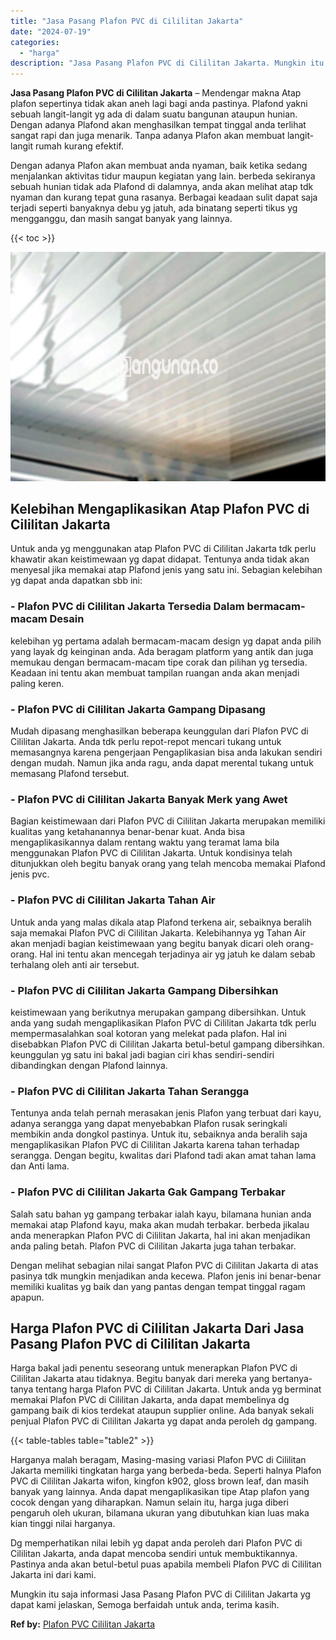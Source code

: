 ```yaml
---
title: "Jasa Pasang Plafon PVC di Cililitan Jakarta"
date: "2024-07-19"
categories: 
  - "harga"
description: "Jasa Pasang Plafon PVC di Cililitan Jakarta. Mungkin itu saja informasi Jasa Pasang Plafon PVC di Cililitan Jakarta yg dapat kami jelaskan, Semoga berfaidah..."
---
```


**Jasa Pasang Plafon PVC di Cililitan Jakarta** – Mendengar makna Atap plafon sepertinya tidak akan aneh lagi bagi anda pastinya. Plafond yakni sebuah langit-langit yg ada di dalam suatu bangunan ataupun hunian. Dengan adanya Plafond akan menghasilkan tempat tinggal anda terlihat sangat rapi dan juga menarik. Tanpa adanya Plafon akan membuat langit-langit rumah kurang efektif.

Dengan adanya Plafon akan membuat anda nyaman, baik ketika sedang menjalankan aktivitas tidur maupun kegiatan yang lain. berbeda sekiranya sebuah hunian tidak ada Plafond di dalamnya, anda akan melihat atap tdk nyaman dan kurang tepat guna rasanya. Berbagai keadaan sulit dapat saja terjadi seperti banyaknya debu yg jatuh, ada binatang seperti tikus yg mengganggu, dan masih sangat banyak yang lainnya.

{{< toc >}}

![Jasa Pasang Plafon PVC di Cililitan Jakarta](/images/flafond-pvc-murah09.png)

## Kelebihan Mengaplikasikan Atap Plafon PVC di Cililitan Jakarta

Untuk anda yg menggunakan atap Plafon PVC di Cililitan Jakarta tdk perlu khawatir akan keistimewaan yg dapat didapat. Tentunya anda tidak akan menyesal jika memakai atap Plafond jenis yang satu ini. Sebagian kelebihan yg dapat anda dapatkan sbb ini:

### \- Plafon PVC di Cililitan Jakarta Tersedia Dalam bermacam-macam Desain

kelebihan yg pertama adalah bermacam-macam design yg dapat anda pilih yang layak dg keinginan anda. Ada beragam platform yang antik dan juga memukau dengan bermacam-macam tipe corak dan pilihan yg tersedia. Keadaan ini tentu akan membuat tampilan ruangan anda akan menjadi paling keren.

### \- Plafon PVC di Cililitan Jakarta Gampang Dipasang

Mudah dipasang menghasilkan beberapa keunggulan dari Plafon PVC di Cililitan Jakarta. Anda tdk perlu repot-repot mencari tukang untuk memasangnya karena pengerjaan Pengaplikasian bisa anda lakukan sendiri dengan mudah. Namun jika anda ragu, anda dapat merental tukang untuk memasang Plafond tersebut.

### \- Plafon PVC di Cililitan Jakarta Banyak Merk yang Awet

Bagian keistimewaan dari Plafon PVC di Cililitan Jakarta merupakan memiliki kualitas yang ketahanannya benar-benar kuat. Anda bisa mengaplikasikannya dalam rentang waktu yang teramat lama bila menggunakan Plafon PVC di Cililitan Jakarta. Untuk kondisinya telah ditunjukkan oleh begitu banyak orang yang telah mencoba memakai Plafond jenis pvc.

### \- Plafon PVC di Cililitan Jakarta Tahan Air

Untuk anda yang malas dikala atap Plafond terkena air, sebaiknya beralih saja memakai Plafon PVC di Cililitan Jakarta. Kelebihannya yg Tahan Air akan menjadi bagian keistimewaan yang begitu banyak dicari oleh orang-orang. Hal ini tentu akan mencegah terjadinya air yg jatuh ke dalam sebab terhalang oleh anti air tersebut.

### \- Plafon PVC di Cililitan Jakarta Gampang Dibersihkan

keistimewaan yang berikutnya merupakan gampang dibersihkan. Untuk anda yang sudah mengaplikasikan Plafon PVC di Cililitan Jakarta tdk perlu mempermasalahkan soal kotoran yang melekat pada plafon. Hal ini disebabkan Plafon PVC di Cililitan Jakarta betul-betul gampang dibersihkan. keunggulan yg satu ini bakal jadi bagian ciri khas sendiri-sendiri dibandingkan dengan Plafond lainnya.

### \- Plafon PVC di Cililitan Jakarta Tahan Serangga

Tentunya anda telah pernah merasakan jenis Plafon yang terbuat dari kayu, adanya serangga yang dapat menyebabkan Plafon rusak seringkali membikin anda dongkol pastinya. Untuk itu, sebaiknya anda beralih saja mengaplikasikan Plafon PVC di Cililitan Jakarta karena tahan terhadap serangga. Dengan begitu, kwalitas dari Plafond tadi akan amat tahan lama dan Anti lama.

### \- Plafon PVC di Cililitan Jakarta Gak Gampang Terbakar

Salah satu bahan yg gampang terbakar ialah kayu, bilamana hunian anda memakai atap Plafond kayu, maka akan mudah terbakar. berbeda jikalau anda menerapkan Plafon PVC di Cililitan Jakarta, hal ini akan menjadikan anda paling betah. Plafon PVC di Cililitan Jakarta juga tahan terbakar.

Dengan melihat sebagian nilai sangat Plafon PVC di Cililitan Jakarta di atas pasinya tdk mungkin menjadikan anda kecewa. Plafon jenis ini benar-benar memiliki kualitas yg baik dan yang pantas dengan tempat tinggal ragam apapun.

## Harga Plafon PVC di Cililitan Jakarta Dari Jasa Pasang Plafon PVC di Cililitan Jakarta

Harga bakal jadi penentu seseorang untuk menerapkan Plafon PVC di Cililitan Jakarta atau tidaknya. Begitu banyak dari mereka yang bertanya-tanya tentang harga Plafon PVC di Cililitan Jakarta. Untuk anda yg berminat memakai Plafon PVC di Cililitan Jakarta, anda dapat membelinya dg gampang baik di kios terdekat ataupun supplier online. Ada banyak sekali penjual Plafon PVC di Cililitan Jakarta yg dapat anda peroleh dg gampang.

{{< table-tables table="table2" >}}

Harganya malah beragam, Masing-masing variasi Plafon PVC di Cililitan Jakarta memiliki tingkatan harga yang berbeda-beda. Seperti halnya Plafon PVC di Cililitan Jakarta wifon, kingfon k902, gloss brown leaf, dan masih banyak yang lainnya. Anda dapat mengaplikasikan tipe Atap plafon yang cocok dengan yang diharapkan. Namun selain itu, harga juga diberi pengaruh oleh ukuran, bilamana ukuran yang dibutuhkan kian luas maka kian tinggi nilai harganya.

Dg memperhatikan nilai lebih yg dapat anda peroleh dari Plafon PVC di Cililitan Jakarta, anda dapat mencoba sendiri untuk membuktikannya. Pastinya anda akan betul-betul puas apabila membeli Plafon PVC di Cililitan Jakarta ini dari kami.

Mungkin itu saja informasi Jasa Pasang Plafon PVC di Cililitan Jakarta yg dapat kami jelaskan, Semoga berfaidah untuk anda, terima kasih.

**Ref by:** [Plafon PVC Cililitan Jakarta](https://id.wikipedia.org/wiki/Plafon)
